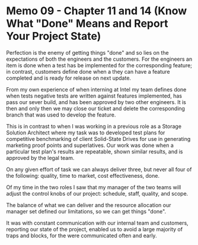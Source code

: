 # Memo 09 - Chapter 11 and 14 (Know What "Done" Means and Report Your Project State)

Perfection is the enemy of getting things "done" and so lies on the expectations
of both the engineers and the customers.  For the engineers an item is done when
a test has be implemented for the corresponding feature; in contrast, customers
define done when a they can have a feature completed and is ready for release
on next update.

From my own experience of when interning at Intel my team defines done when
tests negative tests are written against features implemented, has pass our sever build,
and has been approved by two other engineers. It is then and only then we may
close our ticket and delete the corresponding branch that was used to develop the feature.

This is in contrast to when I was working in a previous role as a Storage Solution
Architect where my task was to developed test plans for competitive benchmarking
of client Solid-State Drives for use in generating marketing proof points and superlatives.
Our work was done when a particular test plan's results are repeatable, shown
similar results, and is approved by the legal team.

On any given effort of task we can always deliver three, but never all four of
the following: quality, time to market, cost effectiveness, done.

Of my time in the two roles I saw that my manager of the two teams will adjust
the control knobs of our project: schedule, staff, quality, and scope.

The balance of what we can deliver and the resource allocation our manager set
defined our limitations, so we can get things "done".

It was with constant communication with our internal team and customers,
reporting our state of the project, enabled us to avoid a large majority
of traps and blocks, for the were communicated often and early.
